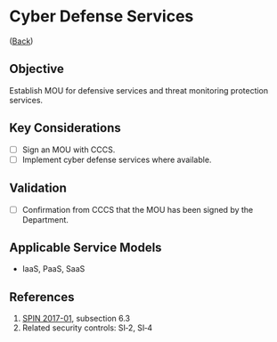 # Cyber Defense Services

([Back](../README.md))

## Objective

Establish MOU for defensive services and threat monitoring protection services.

## Key Considerations

* [ ] Sign an MOU with CCCS.
* [ ] Implement cyber defense services where available.

## Validation

* [ ] Confirmation from CCCS that the MOU has been signed by the Department.

## Applicable Service Models

* IaaS, PaaS, SaaS

## References

1. [SPIN 2017-01](https://www.canada.ca/en/treasury-board-secretariat/services/access-information-privacy/security-identity-management/direction-secure-use-commercial-cloud-services-spin.html), subsection 6.3
2. Related security controls: SI‑2, SI‑4
